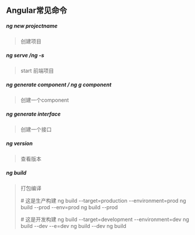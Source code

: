 ##  Angular常见命令

##### ng new projectname

> 创建项目



##### ng serve /ng  -s

> start 前端项目



##### ng generate component  / ng g component

> 创建一个component



##### ng generate  interface

> 创建一个接口



##### ng version

> 查看版本



##### ng build

> 打包编译
>
> \# 这是生产构建
> ng build --target=production --environment=prod
> ng build --prod --env=prod
> ng build --prod
>
> 
>
> \# 这是开发构建
> ng build --target=development --environment=dev
> ng build --dev --e=dev
> ng build --dev
> ng build





